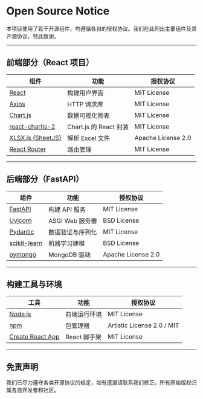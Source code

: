 # Open Source Notice

本项目使用了若干开源组件，均遵循各自的授权协议。我们在此列出主要组件及其开源协议，特此致谢。

---

##  前端部分（React 项目）

| 组件 | 功能 | 授权协议 |
|------|------|----------|
| [React](https://reactjs.org) | 构建用户界面 | MIT License |
| [Axios](https://github.com/axios/axios) | HTTP 请求库 | MIT License |
| [Chart.js](https://www.chartjs.org/) | 数据可视化图表 | MIT License |
| [react-chartjs-2](https://github.com/reactchartjs/react-chartjs-2) | Chart.js 的 React 封装 | MIT License |
| [XLSX.js (SheetJS)](https://github.com/SheetJS/sheetjs) | 解析 Excel 文件 | Apache License 2.0 |
| [React Router](https://reactrouter.com/) | 路由管理 | MIT License |

---

## 后端部分（FastAPI）

| 组件 | 功能 | 授权协议 |
|------|------|----------|
| [FastAPI](https://fastapi.tiangolo.com/) | 构建 API 服务 | MIT License |
| [Uvicorn](https://www.uvicorn.org/) | ASGI Web 服务器 | BSD License |
| [Pydantic](https://docs.pydantic.dev/) | 数据验证与序列化 | MIT License |
| [scikit-learn](https://scikit-learn.org/) | 机器学习建模 | BSD License |
| [pymongo](https://pymongo.readthedocs.io/) | MongoDB 驱动 | Apache License 2.0 |

---

##  构建工具与环境

| 工具 | 功能 | 授权协议 |
|------|------|----------|
| [Node.js](https://nodejs.org/) | 前端运行环境 | MIT License |
| [npm](https://www.npmjs.com/) | 包管理器 | Artistic License 2.0 / MIT |
| [Create React App](https://create-react-app.dev/) | React 脚手架 | MIT License |

---

## 免责声明

我们已尽力遵守各类开源协议的规定，如有遗漏请联系我们修正。所有原始版权归属各自开发者和社区。

